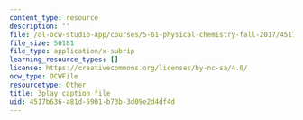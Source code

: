 ```yaml
---
content_type: resource
description: ''
file: /ol-ocw-studio-app/courses/5-61-physical-chemistry-fall-2017/4517b636a81d5901b73b3d09e2d4df4d_zwH9MjZl3v4.vtt
file_size: 50181
file_type: application/x-subrip
learning_resource_types: []
license: https://creativecommons.org/licenses/by-nc-sa/4.0/
ocw_type: OCWFile
resourcetype: Other
title: 3play caption file
uid: 4517b636-a81d-5901-b73b-3d09e2d4df4d
---
```


